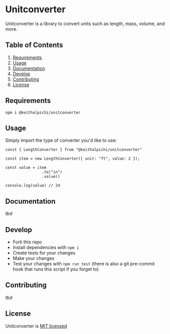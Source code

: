 # Unitconverter

Unitconverter is a library to convert units such as length, mass, volume, and more.

## Table of Contents

1. [Requirements](#requirements)
1. [Usage](#usage)
1. [Documentation](#documentation)
1. [Develop](#develop)
1. [Contributing](#contributing)
1. [License](#license)

## Requirements

`npm i @keithalpichi/unitconverter`

## Usage
Simply import the type of converter you'd like to use:
```
const { LengthConverter } from "@keithalpichi/unitconverter"

const item = new LengthConverter({ unit: "ft", value: 2 });

const value = item
                .to("in")
                .value()

console.log(value) // 24
```

## Documentation

*tbd*

## Develop

* Fork this repo
* Install dependencies with `npm i`
* Create tests for your changes
* Make your changes
* Test your changes with `npm run test` (there is also  a git pre-commit hook that runs this script if you forget to)

## Contributing

*tbd*

## License

Unitconverter is [MIT licensed](./LICENSE)